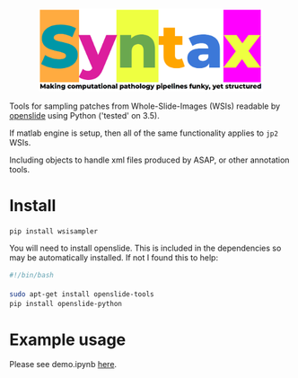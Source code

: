 <p align="center">
    <br>
    <img src="syntax_logo.png" width="400"/>
    <br>
<p>

Tools for sampling patches from Whole-Slide-Images (WSIs) readable by [openslide](https://openslide.org/) using Python ('tested' on 3.5).

If matlab engine is setup, then all of the same functionality applies to `jp2` WSIs.

Including objects to handle xml files produced by ASAP, or other annotation tools.


# Install

`pip install wsisampler`

You will need to install openslide. This is included in the dependencies so may be automatically installed. If not I found this to help:

```bash
#!/bin/bash

sudo apt-get install openslide-tools
pip install openslide-python
```

# Example usage

Please see demo.ipynb [here](https://github.com/jgamper/WholeSlideImageSampler/blob/master/demo.ipynb).
